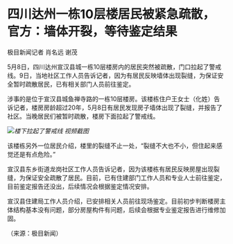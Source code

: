 # 四川达州一栋10层楼居民被紧急疏散，官方：墙体开裂，等待鉴定结果

极目新闻记者 肖名远 谢茂

5月8日，四川达州宣汉县城一栋10层楼房内的居民突然被疏散，门口拉起了警戒线。9日，当地社区工作人员告诉记者，因为有居民反映墙体出现裂缝，为保证安全暂时疏散居民，已有相关部门人员前往鉴定。

涉事的是位于宣汉县城鱼禅寺路的一栋10层楼房。该楼栋住户王女士（化姓）告诉记者，楼房房龄超过20年，5月8日有居民发现房子墙体出现了裂缝，并报告了社区。当晚居民们被暂时疏散，楼房下面拉起了警戒线。

![](https://inews.gtimg.com/om_bt/OtUFZXLMybclzSJueO5BnYmk0_4m_Gax_T7u3PzrVuUK8AA/1000)_楼下拉起了警戒线
视频截图_

该楼栋另外一位居民介绍，楼里的裂缝不止一处，“裂缝不大也不小，但住起来感觉还是有点危险。”

宣汉县东乡街道龙岗社区工作人员告诉记者，因为该楼栋有居民反映房屋出现裂缝，为保证安全疏散了居民。目前，已有住建部门工作人员和专业人士前往鉴定，目前鉴定报告还没出，后续情况会根据鉴定情况安排。

宣汉县住建局工作人员介绍，已安排相关人员前往现场鉴定。目前初步判断楼房主体结构基本没有问题，部分房屋构件有问题，后续会根据专业鉴定报告进行维修加固。

（来源：极目新闻）

